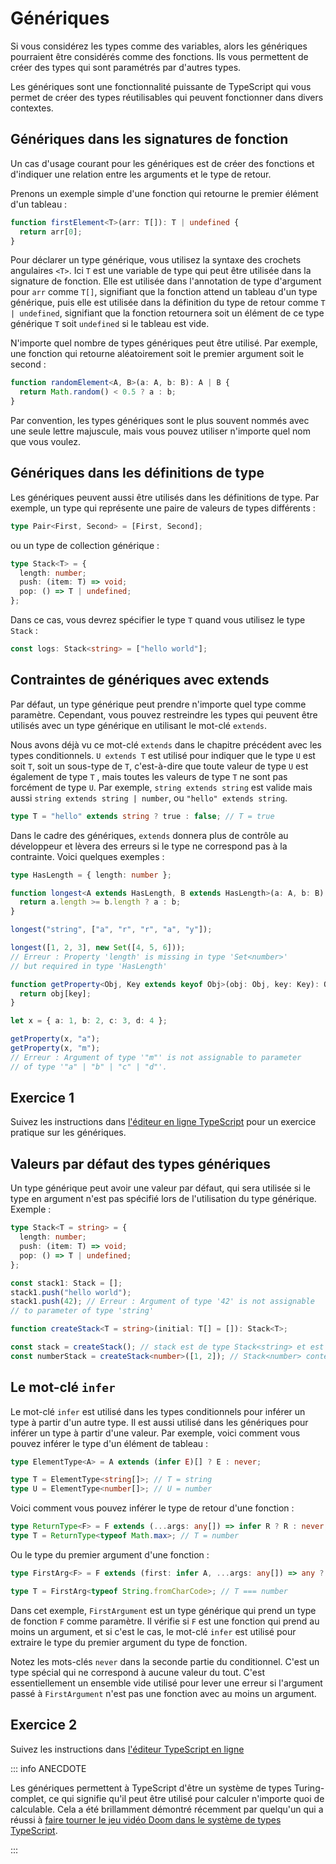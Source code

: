 # Génériques

Si vous considérez les types comme des variables, alors les génériques pourraient être considérés comme des fonctions. Ils vous permettent de créer des types qui sont paramétrés par d'autres types.

Les génériques sont une fonctionnalité puissante de TypeScript qui vous permet de créer des types réutilisables qui peuvent fonctionner dans divers contextes.

## Génériques dans les signatures de fonction

Un cas d'usage courant pour les génériques est de créer des fonctions et d'indiquer une relation entre les arguments et le type de retour.

Prenons un exemple simple d'une fonction qui retourne le premier élément d'un tableau :

```typescript
function firstElement<T>(arr: T[]): T | undefined {
  return arr[0];
}
```

Pour déclarer un type générique, vous utilisez la syntaxe des crochets angulaires `<T>`. Ici `T` est une variable de type qui peut être utilisée dans la signature de fonction. Elle est utilisée dans l'annotation de type d'argument pour `arr` comme `T[]`, signifiant que la fonction attend un tableau d'un type générique, puis elle est utilisée dans la définition du type de retour comme `T | undefined`, signifiant que la fonction retournera soit un élément de ce type générique `T` soit `undefined` si le tableau est vide.

N'importe quel nombre de types génériques peut être utilisé. Par exemple, une fonction qui retourne aléatoirement soit le premier argument soit le second :

```typescript
function randomElement<A, B>(a: A, b: B): A | B {
  return Math.random() < 0.5 ? a : b;
}
```

Par convention, les types génériques sont le plus souvent nommés avec une seule lettre majuscule, mais vous pouvez utiliser n'importe quel nom que vous voulez.

## Génériques dans les définitions de type

Les génériques peuvent aussi être utilisés dans les définitions de type. Par exemple, un type qui représente une paire de valeurs de types différents :

```typescript
type Pair<First, Second> = [First, Second];
```

ou un type de collection générique :

```typescript
type Stack<T> = {
  length: number;
  push: (item: T) => void;
  pop: () => T | undefined;
};
```

Dans ce cas, vous devrez spécifier le type `T` quand vous utilisez le type `Stack` :

```typescript
const logs: Stack<string> = ["hello world"];
```

## Contraintes de génériques avec extends

Par défaut, un type générique peut prendre n'importe quel type comme paramètre. Cependant, vous pouvez restreindre les types qui peuvent être utilisés avec un type générique en utilisant le mot-clé `extends`.

Nous avons déjà vu ce mot-clé `extends` dans le chapitre précédent avec les types conditionnels. `U extends T` est utilisé pour indiquer que le type `U` est soit `T`, soit un sous-type de `T`, c'est-à-dire que toute valeur de type `U` est également de type `T` , mais toutes les valeurs de type `T` ne sont pas forcément de type `U`. Par exemple, `string extends string` est valide mais aussi `string extends string | number`, ou `"hello" extends string`.

```typescript
type T = "hello" extends string ? true : false; // T = true
```

Dans le cadre des génériques, `extends` donnera plus de contrôle au développeur et lèvera des erreurs si le type ne correspond pas à la contrainte. Voici quelques exemples :

```typescript
type HasLength = { length: number };

function longest<A extends HasLength, B extends HasLength>(a: A, b: B): A | B {
  return a.length >= b.length ? a : b;
}

longest("string", ["a", "r", "r", "a", "y"]);

longest([1, 2, 3], new Set([4, 5, 6]));
// Erreur : Property 'length' is missing in type 'Set<number>'
// but required in type 'HasLength'
```

```typescript
function getProperty<Obj, Key extends keyof Obj>(obj: Obj, key: Key): Obj[key] {
  return obj[key];
}

let x = { a: 1, b: 2, c: 3, d: 4 };

getProperty(x, "a");
getProperty(x, "m");
// Erreur : Argument of type '"m"' is not assignable to parameter
// of type '"a" | "b" | "c" | "d"'.
```

## Exercice 1

Suivez les instructions dans [l'éditeur en ligne TypeScript](https://www.typescriptlang.org/play/?#code/PTAEEFQcwUwOxgJwJYGNQEUCuyBeoBlATwGcAXGAWwChqQJQBHHfZE0SgQwBMZQB7AGahOoEkmQx2Qplillk-OCQB0oAKKdUAC1nzFcUGxGH+AIwBWMVGTphU-SgAd+47gOFltfZvqWgFMgAbGAAaEVAgtjIPUCdEfhcSZAUldk44dy8+GAAPJ2sKdwySAHckFTtQAAUEpJSDdlQM0DM+UWTnEIDEOWBBTiDxcP5ECKjyWPIUOCgSEbHRCZiZOCxKNsQYdx1+NCkqgBVvLcFR9uVyxCaWtrEyGbnwtY2kaTGzfn4Qktp6AEY1AARGCCZAIALeAJEArscCXJAmdzYPxwNRHKG+cgGOJ1VwNNJibSDIKgYkANz42TEnEoVJh7XY1JKV1i1KxqTgfzAACY1ABhRxOEIUSH0gomOD8MicTnsM5jLzGbB4UCoIKcEgkKoAVXE0HgEnQ4JMZSQKOx-gyO28qAA1vCzWNBFg4DZGmJkFA4LKsFsqmR+KB4CQ-VSoSzEcSmVC8gUbNtoRKFWK9JbDE5NW4ROlEFB1vBbNR1VnMCxQABvaigGtpuUALlArrtUtKXNrpquJEbzdbXOrtYcygeWBsowAFBzGgBKSsDjs1pWqKeEgC8dcaAG55wulypI9dQOuANoAXW3HYAvrQOweLZzJ3J0+ED7OqwvB2kYuDeLkj5C2BUFdlBUH88gAeUER9UWnC8PyMYRxzAv8AD51wABjfHd4IA1QDxIY9kNPf8Dzgj9ryvG9B1tB0EUQaDn07JAsJwrYyD9QxgP3Oij1XddSJ3a8d1gMgADFwUGAgHC2ccWPgodJjgMx7w9dc92A1QQlmLwyIXBSYiUwVEC2Gx-3Up85RUMEggoejgKPFDcJUHRrFop0GM5cIuNfacVC0qAdOw2s2I40AAAMABIK0M0YTLIS9QDAKKlJUtJLzC3TryE-TZFVdcEFKMs8HHY8d3feDAhCRsACIAHViW-GM+C4E02gQMEVmEQ4GSklAnBWSkxgAKU4clOF65B+oAfmq0IgpreJEnxBtQGPaqgSIH1KDQJNwSgWbQGqggZQUdAyBhPaDuq0TNVs4NcmsLBOWq085pwg8auO2UdvOpxLsEt7a3Kj9KpgGqAElDFKbQ0F0IgYE4MZuoKCb+rJTVWhgeBQC2H5sycLAzCidUiBmwGP0W+oVuPHl0P+Hlwlp-4AGZGbpgAWV75qYxBGyZnkAbK7nQZq+rYbZKEziCIJ+FKPajHSUAxqidxSk4IgAiDXgSy2CJpnlsaUE4ImYDJ7nKeWxpG1KnCO2qsKRVALawcIB55fXABycBiZgD2wtm7m7YdmADNpF39dmf8vZ9v2A9t2t7eOx4nbDqPvf2WPyYXLn3romrg9DulGwjqA05j-3BY7YHdxSKrDsh0BkZgVGyHCIh+CwNUWizL1DDWaWkSbTJQXBRNAxMDXDeQY3ujMDXeAGLAbNAOWvA7mIsGSSP9dM-vSRc+1VDj+CLeSamRzCUABiGGAc-gj6r8GcRBaFnCRcO+rZQV1MCcQJI+BkNSD25I9jcA9kmPgJom4tzNjhU+BJlDW2qocLW8BpTtDMOIN0ADPAMiuigowmQ0CynaFfV07p-DcH4FIOAHsYghUQIYUQys5BXQAELSm0C9LOt486HQ4V4aqlcgbC1ri7OqDVQBUKkOFNh90KCZDhGFIwXQNawJPniM+VtVrVUgFPGeOCIGgDkU-IM0ZUy-T4OAY+8ddFK0RtPE2bIGQMFMejJqRi2E2NtsghkcJB4mN1tSEgYduHcwfnY-RTjAEuJMUMMxGNqSWIgEIyi1BTywVoMwPA3EnSpTgI+HJGljzoVeodL6p1dqzGqpk7JuBclXHyYU+pxT-hlP5rUlgDTzQWQMM0oCvS0g0zKfbR2zti5u0jp7dOqBfb+06Tku8gyCl1IGaiAizMynX3EAs+pSzUT9OKZzcI1UBFcN2d0xATTVnFIAKwjL0Q4gxziJRxJIAkjxyTrGZOLGkb4MA-L8CgP0kS4kfRBCkucWSsFEpgAAGyJVAHCoAA) pour un exercice pratique sur les génériques.

## Valeurs par défaut des types génériques

Un type générique peut avoir une valeur par défaut, qui sera utilisée si le type en argument n'est pas spécifié lors de l'utilisation du type générique. Exemple :

```typescript
type Stack<T = string> = {
  length: number;
  push: (item: T) => void;
  pop: () => T | undefined;
};

const stack1: Stack = [];
stack1.push("hello world");
stack1.push(42); // Erreur : Argument of type '42' is not assignable
// to parameter of type 'string'

function createStack<T = string>(initial: T[] = []): Stack<T>;

const stack = createStack(); // stack est de type Stack<string> et est vide
const numberStack = createStack<number>([1, 2]); // Stack<number> contenant [1, 2]
```

## Le mot-clé `infer`

Le mot-clé `infer` est utilisé dans les types conditionnels pour inférer un type à partir d'un autre type. Il est aussi utilisé dans les génériques pour inférer un type à partir d'une valeur. Par exemple, voici comment vous pouvez inférer le type d'un élément de tableau :

```typescript
type ElementType<A> = A extends (infer E)[] ? E : never;

type T = ElementType<string[]>; // T = string
type U = ElementType<number[]>; // U = number
```

Voici comment vous pouvez inférer le type de retour d'une fonction :

```typescript
type ReturnType<F> = F extends (...args: any[]) => infer R ? R : never;
type T = ReturnType<typeof Math.max>; // T = number
```
Ou le type du premier argument d'une fonction :

```typescript
type FirstArg<F> = F extends (first: infer A, ...args: any[]) => any ? A : never;

type T = FirstArg<typeof String.fromCharCode>; // T === number
```

Dans cet exemple, `FirstArgument` est un type générique qui prend un type de fonction `F` comme paramètre. Il vérifie si `F` est une fonction qui prend au moins un argument, et si c'est le cas, le mot-clé `infer` est utilisé pour extraire le type du premier argument du type de fonction.

Notez les mots-clés `never` dans la seconde partie du conditionnel. C'est un type spécial qui ne correspond à aucune valeur du tout. C'est essentiellement un ensemble vide utilisé pour lever une erreur si l'argument passé à `FirstArgument` n'est pas une fonction avec au moins un argument.

## Exercice 2

Suivez les instructions dans [l'éditeur TypeScript en ligne](https://www.typescriptlang.org/play/?#code/PQKgUAmg9grg5AJwKYAIC2BDAdhg5gSy1xQxQAd8AvS0gZwBcpkV6ALDekgGy6gHdaKAMYwGUNEgSDGw0YzRVUbJPgTkqNFH1ZIsKJgBNJhYvnpgAguuqkh2FOwBuqWkmcIMXFlDIUigqD0zADowABUdWTEJNTs9IVYoKFcWVmQlHz9cQQw0QOJlFAA2EkcMfC4MACMuVB96fEDaUJBgMDB6AE8yVDDMkxQAXhQ4KowhQLgUAB8RhKQkVynZuB7fSWWRtFE0pLRaTbgoLnxnA5mRwMasA4BuduBgFABhZA5UUi6elAAFDU-2JxkGRkK4sPQcnoMAgPJ1hIF6OUsAMkAAPcb0LhwgDM3l8JloHW6qD+NgeT1eSHeJBQMAaJy6LGJKD6+KIAHkAGakzRsDgoZBCFRnGk8z7M7AGFBgR4CpD0GAIG6pVAwZGBJnfYGg3QNIj6LB1Tkq8jJWj4GoZNnZfTGwoUMlfXr9Dnc-7tJ0oACynTFQxQAG04NtaLtxAcADRzHSLJBwKOrJDrBBwAC6909PtZWUEw2zJi5YoAPD6xQA+W4oWVonpCehIKUyKqoYM7BB7c4reaxw5rHop9oyp4AIQwrilGtIJwYtrxOajyAVSppnsw9ASA08Xnt-2kgOE9mb6AwRi0ZlYKpSjGthM9PzNFtqYsJRO+AEksABlRhCADW-vvWhzUtZ8iwDAAiMYJiwcCo3A7tXFglBwOOU5FiQlD1RucDUzLdpoJnB0aAARgALhQD9vygP9-Qgq4mgwhCkAw1CzhwsACM4IiMAAJnIyif3-YYIKYliTjYuCoMCdjOOsGhsX4r9BNoyDxmkuDRLgkMw32HCqyeIsAFpDJQUNYC4KUsCgTgjzKE4DEHWUvQwX8Pj0Cwygqaon13TUlH3RdFT0QpAOAnybEEPhz1KcpKktOcCXIMdxxIQQyGhXJ5UkQlZQiEl-lMxhmHYSEUEITlCDMFwYF8LFZyYkgsAncTFijWgoEvD5mE8PgME6HJPLi2pGqlMyYAslAj0KIxOQwcbODsmAkFfVAPNi7ykGffCmi4-4ABZyLWryQN84T4JjRCNIu5iroWRDUw4na5IwABWQ7Bo258VPo7DbtjDCpJg1N9JQIyTLGiarJs1A7PwBzZO4op3vWk6IrA8DtPbcMAbUoGyxUwGMMxjtGOumSnu4gB2ZHjvCmhaHRvtJFgzDrloHD8eE5DNNZhiI3ApmEHJm5dpsAAOGmhs23d0Z54nsf5wn+Z+9ncNo5D5d0-mecFvTZTB0zEnGyzrMmmHPDh9ogA)

::: info ANECDOTE

Les génériques permettent à TypeScript d'être un système de types Turing-complet, ce qui signifie qu'il peut être utilisé pour calculer n'importe quoi de calculable. Cela a été brillamment démontré récemment par quelqu'un qui a réussi à [faire tourner le jeu vidéo Doom dans le système de types TypeScript](https://www.youtube.com/watch?v=0mCsluv5FXA).

:::
